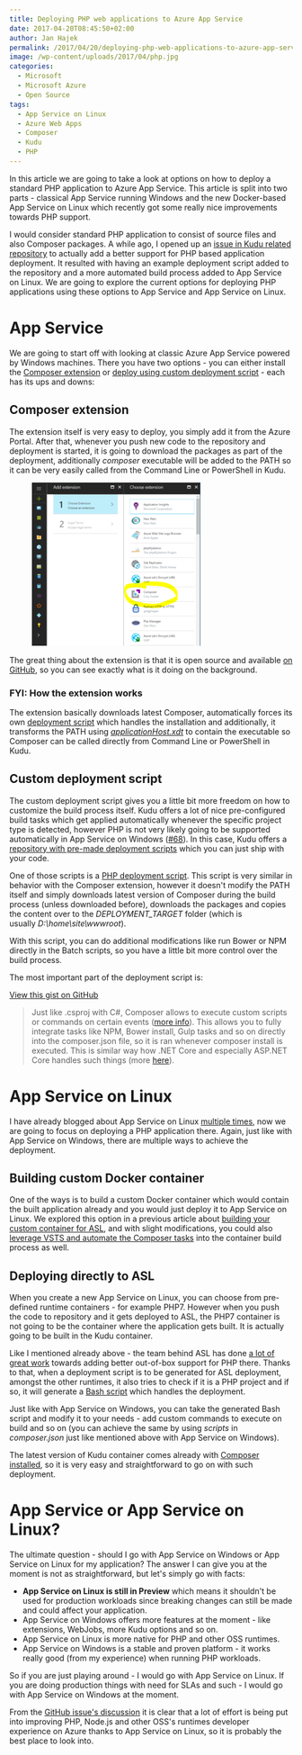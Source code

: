 ```yaml
---
title: Deploying PHP web applications to Azure App Service
date: 2017-04-20T08:45:50+02:00
author: Jan Hajek
permalink: /2017/04/20/deploying-php-web-applications-to-azure-app-service/
image: /wp-content/uploads/2017/04/php.jpg
categories:
  - Microsoft
  - Microsoft Azure
  - Open Source
tags:
  - App Service on Linux
  - Azure Web Apps
  - Composer
  - Kudu
  - PHP
---
```


<p>In this article we are going to take a look at options on how to deploy a standard PHP application to Azure App Service. This article is split into two parts - classical App Service running Windows and the new Docker-based App Service on Linux which recently got some really nice improvements towards PHP support.</p>

<!--more-->

<p>I would consider standard PHP application to consist of source files and also Composer packages. A while ago, I opened up an <a href="https://github.com/projectkudu/KuduScript/issues/68">issue in Kudu related repository</a> to actually add a better support for PHP based application deployment. It resulted with having an example deployment script added to the repository and a more automated build process added to App Service on Linux. We are going to explore the current options for deploying PHP applications using these options to App Service and App Service on Linux.</p>

<h1>App Service</h1>

<p>We are going to start off with looking at classic Azure App Service powered by Windows machines. There you have two options - you can either install the <a href="https://www.siteextensions.net/packages/ComposerExtension/">Composer extension</a> or <a href="https://github.com/projectkudu/kudu/wiki/Custom-Deployment-Script">deploy using custom deployment script</a>&nbsp;- each has its ups and downs:</p>

<h2>Composer extension</h2>

<p>The extension itself is very easy to deploy, you simply add it from the Azure Portal. After that, whenever you push new code to the repository and deployment is started, it is going to download the packages as part of the deployment, additionally&nbsp;<em>composer</em>&nbsp;executable will be added to the PATH so it can be very easily called from the Command Line or PowerShell in Kudu.</p>
<div class="wp-block-image"><figure class="aligncenter"><a href="/uploads/2017/04/composer_extension.png"><img src="/uploads/2017/04/composer_extension-300x290.png" alt="" class="wp-image-282"/></a></figure></div>
<p>The great thing about the extension is that it is open source and available <a href="https://github.com/SyntaxC4-MSFT/ComposerExtension">on GitHub</a>, so you can see exactly what is it doing on the background.</p>
<!-- wp:heading {"level":3,"coblocks":[]} -->
<h3>FYI: How the extension works</h3>

<p>The extension basically downloads latest Composer, automatically forces its own <a href="https://github.com/SyntaxC4-MSFT/ComposerExtension/blob/master/Content/Hooks/deploy.cmd">deployment script</a>&nbsp;which handles the installation and additionally, it transforms the PATH using <a href="https://github.com/SyntaxC4-MSFT/ComposerExtension/blob/master/Content/applicationHost.xdt"><em>applicationHost.xdt</em></a> to contain the executable so Composer can be called directly from Command Line or PowerShell in Kudu.</p>

<h2>Custom deployment script</h2>

<p>The custom deployment script gives you a little bit more freedom on how to customize the build process itself. Kudu offers a lot of nice&nbsp;pre-configured build tasks which get applied automatically whenever the specific project type is detected, however PHP is not very likely going to be supported automatically in App Service on Windows (<a href="https://github.com/projectkudu/KuduScript/issues/68#issuecomment-294979059">#68</a>). In this case, Kudu offers a <a href="https://github.com/projectkudu/kudu-deployment-scripts">repository with pre-made deployment scripts</a> which you can just ship with your code.</p>

<p>One of those scripts is a <a href="https://github.com/projectkudu/kudu-deployment-scripts/blob/master/scripts/deploy-php.cmd">PHP deployment script</a>. This script is very similar in behavior with the Composer extension, however it doesn't modify the PATH itself and simply downloads latest version of Composer during the build process (unless downloaded before), downloads the packages and copies the content over to the&nbsp;<em>DEPLOYMENT_TARGET</em> folder (which is usually&nbsp;<em>D:\home\site\wwwroot</em>).</p>

<p>With this script, you can do additional modifications like run&nbsp;Bower or NPM directly in the Batch scripts, so you have a little bit more control over the build process.</p>

<p>The most important part of the deployment script is:</p>
<div class="wp-block-coblocks-gist"><script src="https://gist.github.com/hajekj/17ab3a7a18b1ad545ff000252dc35451.js?file=261-1.bat"></script><noscript><a href="https://gist.github.com/hajekj/17ab3a7a18b1ad545ff000252dc35451#file-261-1-bat">View this gist on GitHub</a></noscript></div>
<!-- wp:quote {"coblocks":[]} -->
<blockquote class="wp-block-quote"><p>Just like .csproj with C#, Composer allows to execute custom scripts or commands on certain events (<a href="https://getcomposer.org/doc/articles/scripts.md">more info</a>). This allows you to fully integrate tasks like NPM, Bower install, Gulp tasks and so on directly into the composer.json file, so it is ran whenever composer install is executed. This is similar way how .NET Core and especially ASP.NET Core handles such things (more <a href="https://docs.microsoft.com/en-us/dotnet/articles/core/tools/project-json-to-csproj#scripts">here</a>).</p></blockquote>
<!-- /wp:quote -->
<h1>App Service on Linux</h1>

<p>I have already blogged about App Service on Linux <a href="https://hajekj.net/2016/12/25/building-custom-docker-images-for-use-in-app-service-on-linux/">multiple times</a>, now we are going to focus on deploying a PHP application there. Again, just like with App Service on Windows, there are multiple ways to achieve the deployment.</p>

<h2>Building custom Docker container</h2>

<p>One of the ways is to build a custom Docker container which would contain the built application already and you would just deploy it to App Service on Linux. We explored this option in a previous article about <a href="https://hajekj.net/2016/12/25/building-custom-docker-images-for-use-in-app-service-on-linux/">building your custom container for ASL</a>, and with slight modifications, you could also <a href="https://hajekj.net/2016/10/30/creating-a-build-agent-and-definition-for-php-in-vsts/">leverage VSTS and automate the Composer tasks</a> into the container build process as well.</p>

<h2>Deploying directly to ASL</h2>

<p>When you create a new App Service on Linux, you can choose from pre-defined runtime containers - for example PHP7. However when you push the code to repository and it gets deployed to ASL, the PHP7 container is not going to be the container where the application gets built. It is actually going to be built in the Kudu container.</p>

<p>Like I mentioned already above - the team behind ASL has done <a href="https://github.com/projectkudu/KuduScript/commit/5166d4f19d598b3f4f00078a7dca9f50c9ecf4be">a lot of great work</a> towards adding better out-of-box support for PHP there. Thanks to that, when a deployment script is to be generated for ASL deployment, amongst the other runtimes, it also tries to check if it is a PHP project and if so, it will generate a <a href="https://github.com/projectkudu/KuduScript/blob/5166d4f19d598b3f4f00078a7dca9f50c9ecf4be/lib/templates/deploy.bash.php.template">Bash script</a> which handles the deployment.</p>

<p>Just like with App Service on Windows, you can take the generated Bash script and modify it to your needs - add custom commands to execute on build and so on (you can achieve the same by using <em>scripts</em> in <em>composer.json</em> just like mentioned above with App Service on Windows).</p>

<p>The latest version of Kudu container comes already with <a href="https://github.com/Azure-App-Service/kudu/blob/master/1.4/Dockerfile#L261">Composer installed</a>, so&nbsp;it is very easy and straightforward to go on with such deployment.</p>

<h1>App Service or App Service on Linux?</h1>

<p>The ultimate question - should I go with App Service on Windows or App Service on Linux for my application? The answer I can give you at the moment is not as straightforward, but let's simply go&nbsp;with facts:</p>

<ul><li><strong>App Service on Linux is still in Preview</strong> which means it shouldn't be used for production workloads since breaking changes can still be made and could affect your application.</li><li>App Service on Windows offers more features at the moment - like extensions, WebJobs, more Kudu options and so on.</li><li>App Service on Linux is more native for PHP and other OSS runtimes.</li><li>App Service on Windows is a stable and proven platform - it works really good (from my experience) when running PHP workloads.</li></ul>

<p>So if you are just playing around - I would go with App Service on Linux. If you are doing production things with need for SLAs and such - I would go with App Service on Windows at the moment.</p>

<p>From the <a href="https://github.com/projectkudu/KuduScript/issues/68#issuecomment-294979059">GitHub issue's discussion</a> it is clear that a lot of effort is being put into improving PHP, Node.js and other OSS's runtimes developer experience on Azure thanks to App Service on Linux, so it is probably the best place to look into.</p>
